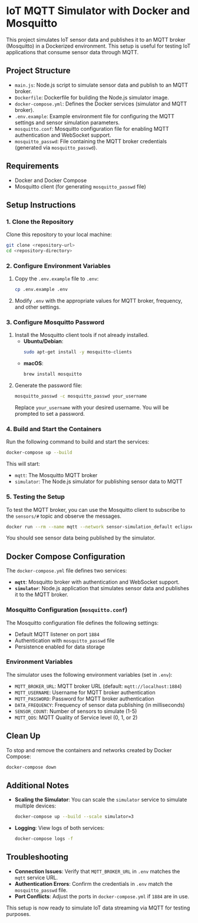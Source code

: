 
# IoT MQTT Simulator with Docker and Mosquitto

This project simulates IoT sensor data and publishes it to an MQTT broker (Mosquitto) in a Dockerized environment. This setup is useful for testing IoT applications that consume sensor data through MQTT.

## Project Structure

- `main.js`: Node.js script to simulate sensor data and publish to an MQTT broker.
- `Dockerfile`: Dockerfile for building the Node.js simulator image.
- `docker-compose.yml`: Defines the Docker services (simulator and MQTT broker).
- `.env.example`: Example environment file for configuring the MQTT settings and sensor simulation parameters.
- `mosquitto.conf`: Mosquitto configuration file for enabling MQTT authentication and WebSocket support.
- `mosquitto_passwd`: File containing the MQTT broker credentials (generated via `mosquitto_passwd`).

## Requirements

- Docker and Docker Compose
- Mosquitto client (for generating `mosquitto_passwd` file)

## Setup Instructions

### 1. Clone the Repository

Clone this repository to your local machine:

```bash
git clone <repository-url>
cd <repository-directory>
```

### 2. Configure Environment Variables

1. Copy the `.env.example` file to `.env`:
    ```bash
    cp .env.example .env
    ```
2. Modify `.env` with the appropriate values for MQTT broker, frequency, and other settings.

### 3. Configure Mosquitto Password

1. Install the Mosquitto client tools if not already installed.
   - **Ubuntu/Debian**:
     ```bash
     sudo apt-get install -y mosquitto-clients
     ```
   - **macOS**:
     ```bash
     brew install mosquitto
     ```
2. Generate the password file:
   ```bash
   mosquitto_passwd -c mosquitto_passwd your_username
   ```
   Replace `your_username` with your desired username. You will be prompted to set a password.

### 4. Build and Start the Containers

Run the following command to build and start the services:

```bash
docker-compose up --build
```

This will start:
- `mqtt`: The Mosquitto MQTT broker
- `simulator`: The Node.js simulator for publishing sensor data to MQTT

### 5. Testing the Setup

To test the MQTT broker, you can use the Mosquitto client to subscribe to the `sensors/#` topic and observe the messages.

```bash
docker run --rm --name mqtt --network sensor-simulation_default eclipse-mosquitto mosquitto_sub -h mosquitto -p 1884 -t 'sensors/#' -u your_username -P your_password
```

You should see sensor data being published by the simulator.

## Docker Compose Configuration

The `docker-compose.yml` file defines two services:

- **`mqtt`**: Mosquitto broker with authentication and WebSocket support.
- **`simulator`**: Node.js application that simulates sensor data and publishes it to the MQTT broker.

### Mosquitto Configuration (`mosquitto.conf`)

The Mosquitto configuration file defines the following settings:
- Default MQTT listener on port `1884`
- Authentication with `mosquitto_passwd` file
- Persistence enabled for data storage

### Environment Variables

The simulator uses the following environment variables (set in `.env`):

- `MQTT_BROKER_URL`: MQTT broker URL (default: `mqtt://localhost:1884`)
- `MQTT_USERNAME`: Username for MQTT broker authentication
- `MQTT_PASSWORD`: Password for MQTT broker authentication
- `DATA_FREQUENCY`: Frequency of sensor data publishing (in milliseconds)
- `SENSOR_COUNT`: Number of sensors to simulate (1-5)
- `MQTT_QOS`: MQTT Quality of Service level (0, 1, or 2)

## Clean Up

To stop and remove the containers and networks created by Docker Compose:

```bash
docker-compose down
```

## Additional Notes

- **Scaling the Simulator**: You can scale the `simulator` service to simulate multiple devices:
  ```bash
  docker-compose up --build --scale simulator=3
  ```
- **Logging**: View logs of both services:
  ```bash
  docker-compose logs -f
  ```

## Troubleshooting

- **Connection Issues**: Verify that `MQTT_BROKER_URL` in `.env` matches the `mqtt` service URL.
- **Authentication Errors**: Confirm the credentials in `.env` match the `mosquitto_passwd` file.
- **Port Conflicts**: Adjust the ports in `docker-compose.yml` if `1884` are in use.

This setup is now ready to simulate IoT data streaming via MQTT for testing purposes.

